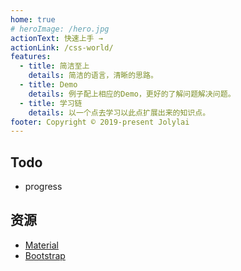 ```yaml
---
home: true
# heroImage: /hero.jpg
actionText: 快速上手 →
actionLink: /css-world/
features:
  - title: 简洁至上
    details: 简洁的语言，清晰的思路。
  - title: Demo
    details: 例子配上相应的Demo，更好的了解问题解决问题。
  - title: 学习链
    details: 以一个点去学习以此点扩展出来的知识点。
footer: Copyright © 2019-present Jolylai
---
```


## Todo

- progress

## 资源

- [Material](https://material-components.github.io/material-components-web-catalog/#/)
- [Bootstrap](https://v3.bootcss.com/components/)
